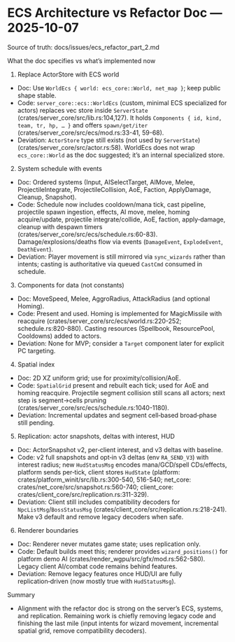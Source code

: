 # ECS Architecture vs Refactor Doc — 2025-10-07

Source of truth: docs/issues/ecs_refactor_part_2.md

What the doc specifies vs what’s implemented now

1) Replace ActorStore with ECS world
- Doc: Use `WorldEcs { world: ecs_core::World, net_map }`; keep public shape stable.
- Code: `server_core::ecs::WorldEcs` (custom, minimal ECS specialized for actors) replaces vec store inside `ServerState` (crates/server_core/src/lib.rs:104,127). It holds `Components { id, kind, team, tr, hp, … }` and offers `spawn/get/iter` (crates/server_core/src/ecs/mod.rs:33-41, 59-68).
- Deviation: `ActorStore` type still exists (not used by `ServerState`) (crates/server_core/src/actor.rs:58). WorldEcs does not wrap `ecs_core::World` as the doc suggested; it’s an internal specialized store.

2) System schedule with events
- Doc: Ordered systems (Input, AISelectTarget, AIMove, Melee, ProjectileIntegrate, ProjectileCollision, AoE, Faction, ApplyDamage, Cleanup, Snapshot).
- Code: Schedule now includes cooldown/mana tick, cast pipeline, projectile spawn ingestion, effects, AI move, melee, homing acquire/update, projectile integrate/collide, AoE, faction, apply‑damage, cleanup with despawn timers (crates/server_core/src/ecs/schedule.rs:60-83). Damage/explosions/deaths flow via events (`DamageEvent`, `ExplodeEvent`, `DeathEvent`).
- Deviation: Player movement is still mirrored via `sync_wizards` rather than intents; casting is authoritative via queued `CastCmd` consumed in schedule.

3) Components for data (not constants)
- Doc: MoveSpeed, Melee, AggroRadius, AttackRadius (and optional Homing).
- Code: Present and used. Homing is implemented for MagicMissile with reacquire (crates/server_core/src/ecs/world.rs:220-252; schedule.rs:820-880). Casting resources (Spellbook, ResourcePool, Cooldowns) added to actors.
- Deviation: None for MVP; consider a `Target` component later for explicit PC targeting.

4) Spatial index
- Doc: 2D XZ uniform grid; use for proximity/collision/AoE.
- Code: `SpatialGrid` present and rebuilt each tick; used for AoE and homing reacquire. Projectile segment collision still scans all actors; next step is segment→cells pruning (crates/server_core/src/ecs/schedule.rs:1040-1180).
- Deviation: Incremental updates and segment cell‑based broad‑phase still pending.

5) Replication: actor snapshots, deltas with interest, HUD
- Doc: ActorSnapshot v2, per‑client interest, and v3 deltas with baseline.
- Code: v2 full snapshots and opt‑in v3 deltas (env `RA_SEND_V3`) with interest radius; new `HudStatusMsg` encodes mana/GCD/spell CDs/effects, platform sends per‑tick, client stores `HudState` (platform: crates/platform_winit/src/lib.rs:300-540, 516-540; net_core: crates/net_core/src/snapshot.rs:560-740; client_core: crates/client_core/src/replication.rs:311-329).
- Deviation: Client still includes compatibility decoders for `NpcListMsg`/`BossStatusMsg` (crates/client_core/src/replication.rs:218-241). Make v3 default and remove legacy decoders when safe.

6) Renderer boundaries
- Doc: Renderer never mutates game state; uses replication only.
- Code: Default builds meet this; renderer provides `wizard_positions()` for platform demo AI (crates/render_wgpu/src/gfx/mod.rs:562-580). Legacy client AI/combat code remains behind features.
- Deviation: Remove legacy features once HUD/UI are fully replication‑driven (now mostly true with `HudStatusMsg`).

Summary
- Alignment with the refactor doc is strong on the server’s ECS, systems, and replication. Remaining work is chiefly removing legacy code and finishing the last mile (input intents for wizard movement, incremental spatial grid, remove compatibility decoders).
